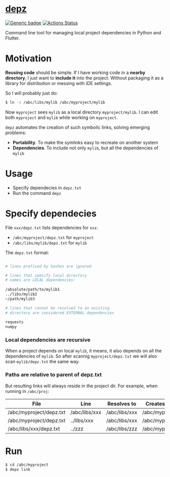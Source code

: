# [depz](https://github.com/rtmigo/depz)

[![Generic badge](https://img.shields.io/badge/ready_for_use-no-red.svg)](#)
[![Actions Status](https://github.com/rtmigo/lnkdpn/workflows/CI/badge.svg?branch=master)](https://github.com/rtmigo/lnkdpn/actions)

Command line tool for managing local project dependencies in Python and Flutter.

# Motivation

**Reusing code** should be simple. If I have working code in a **nearby directory**, 
I just want to **include it** into the project. Without packaging it as a library 
for distribution or messing with IDE settings.

So I will probably just do:

```bash
$ ln -s /abc/libs/mylib /abc/myproject/mylib
```

Now `myproject` sees `mylib` as a local directory `myproject/mylib`. I can edit both `myproject` 
and `mylib` while working on `myproject`.

`depz` automates the creation of such symbolic links, solving emerging problems:

- **Portability**. To make the symlinks easy to recreate on another system
- **Dependencies**. To include not only `mylib`, but all the dependencies of `mylib`

# Usage

- Specify dependecies in `depz.txt`
- Run the command `depz`

# Specify dependecies

File `xxx/depz.txt` lists dependencies for `xxx`:
- `/abc/myproject/depz.txt` for `myproject`
- `/abc/libs/mylib/depz.txt` for `mylib`

The `depz.txt` format:
```sh

# lines prefixed by hashes are ignored

# lines that specify local directory 
# names are LOCAL dependencies:
  
/absolute/path/to/mylib1
../libs/mylib2
~/path/mylib3

# lines that cannot be resolved to an existing 
# directory are considered EXTERNAL dependencies
 
requests
numpy
```
### Local dependencies are recursive

When a project depends on local `mylib`, it means, it also depends on all 
the dependencies of `mylib`. So after scannig `myproject/depz.txt` we will also 
scan `mylib/depz.txt` the same way.

### Paths are relative to parent of depz.txt

But resulting 
links will always reside in the project dir. For example, when running in `/abc/proj`:

| File  | Line | Resolves to | Creates symlink |
|--------------------|------------|---------------|--------|
|/abc/myproject/depz.txt|/abc/libs/xxx|/abc/libs/xxx|/abc/myproject/xxx|
|/abc/myproject/depz.txt|../libs/xxx|/abc/libs/xxx|/abc/myproject/xxx|
|/abc/libs/xxx/depz.txt|../zzz|/abc/libs/zzz|/abc/myproject/zzz|
 
# Run

```bash
$ cd /abc/myproject
$ depz link
```